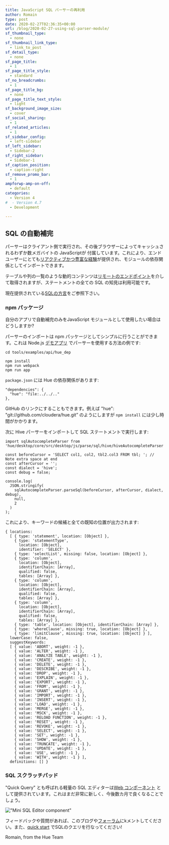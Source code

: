 ```yaml
---
title: JavaScript SQL パーサーの再利用
author: Romain
type: post
date: 2020-02-27T02:36:35+00:00
url: /blog/2020-02-27-using-sql-parser-module/
sf_thumbnail_type:
  - none
sf_thumbnail_link_type:
  - link_to_post
sf_detail_type:
  - none
sf_page_title:
  - 1
sf_page_title_style:
  - standard
sf_no_breadcrumbs:
  - 1
sf_page_title_bg:
  - none
sf_page_title_text_style:
  - light
sf_background_image_size:
  - cover
sf_social_sharing:
  - 1
sf_related_articles:
  - 1
sf_sidebar_config:
  - left-sidebar
sf_left_sidebar:
  - Sidebar-2
sf_right_sidebar:
  - Sidebar-1
sf_caption_position:
  - caption-right
sf_remove_promo_bar:
  - 1
ampforwp-amp-on-off:
  - default
categories:
  - Version 4
#  - Version 4.7
  - Development

---
```


## SQL の自動補完

パーサーはクライアント側で実行され、その後ブラウザーによってキャッシュされるわずか数メガバイトの JavaScriptが 付属しています。これにより、エンドユーザーにとても[リアクティブかつ豊富な経験](/blog/2020-02-10-sql-query-experience-of-your-cloud-data-warehouse/)が提供され、モジュールの依存関係としてインポートできます。

テーブルや列の一覧のような動的コンテンツは[リモートのエンドポイント](https://docs.gethue.com/developer/api/#sql-querying)を介して取得されますが、ステートメントの全ての SQL の知見は利用可能です。

現在提供されている[SQLの方言](https://github.com/cloudera/hue/tree/master/desktop/core/src/desktop/js/parse/sql)をご参照下さい。

### npm パッケージ

自分のアプリで自動補完のみをJavaScript モジュールとして使用したい場合はどうしますか?

パーサーのインポートは npm パッケージとしてシンプルに行うことができます。これは Node.js [デモアプリ](https://github.com/cloudera/hue/tree/master/tools/examples/api/hue_dep) でパーサーを使用する方法の例です:

    cd tools/examples/api/hue_dep

    npm install
    npm run webpack
    npm run app

`package.json` には Hue の依存関係があります:

    "dependencies": {
      "hue": "file:../../.."
    },

GitHub のリンクにすることもできます。例えば "hue": "git://github.com/cloudera/hue.git” のようにしますが `npm install` には少し時間がかかります。

次に Hive パーサーをインポートして SQL ステートメントで実行します:

    import sqlAutocompleteParser from 'hue/desktop/core/src/desktop/js/parse/sql/hive/hiveAutocompleteParser';

    const beforeCursor = 'SELECT col1, col2, tbl2.col3 FROM tbl; '; // Note extra space at end
    const afterCursor = '';
    const dialect = 'hive';
    const debug = false;

    console.log(
      JSON.stringify(
        sqlAutocompleteParser.parseSql(beforeCursor, afterCursor, dialect, debug),
        null,
        2
      )
    );

これにより、キーワードの候補と全ての既知の位置が出力されます:

    { locations:
      [ { type: 'statement', location: [Object] },
        { type: 'statementType',
          location: [Object],
          identifier: 'SELECT' },
        { type: 'selectList', missing: false, location: [Object] },
        { type: 'column',
          location: [Object],
          identifierChain: [Array],
          qualified: false,
          tables: [Array] },
        { type: 'column',
          location: [Object],
          identifierChain: [Array],
          qualified: false,
          tables: [Array] },
        { type: 'column',
          location: [Object],
          identifierChain: [Array],
          qualified: false,
          tables: [Array] },
        { type: 'table', location: [Object], identifierChain: [Array] },
        { type: 'whereClause', missing: true, location: [Object] },
        { type: 'limitClause', missing: true, location: [Object] } ],
      lowerCase: false,
      suggestKeywords:
      [ { value: 'ABORT', weight: -1 },
        { value: 'ALTER', weight: -1 },
        { value: 'ANALYZE TABLE', weight: -1 },
        { value: 'CREATE', weight: -1 },
        { value: 'DELETE', weight: -1 },
        { value: 'DESCRIBE', weight: -1 },
        { value: 'DROP', weight: -1 },
        { value: 'EXPLAIN', weight: -1 },
        { value: 'EXPORT', weight: -1 },
        { value: 'FROM', weight: -1 },
        { value: 'GRANT', weight: -1 },
        { value: 'IMPORT', weight: -1 },
        { value: 'INSERT', weight: -1 },
        { value: 'LOAD', weight: -1 },
        { value: 'MERGE', weight: -1 },
        { value: 'MSCK', weight: -1 },
        { value: 'RELOAD FUNCTION', weight: -1 },
        { value: 'RESET', weight: -1 },
        { value: 'REVOKE', weight: -1 },
        { value: 'SELECT', weight: -1 },
        { value: 'SET', weight: -1 },
        { value: 'SHOW', weight: -1 },
        { value: 'TRUNCATE', weight: -1 },
        { value: 'UPDATE', weight: -1 },
        { value: 'USE', weight: -1 },
        { value: 'WITH', weight: -1 } ],
      definitions: [] }

### SQL スクラッチパッド

"Quick Query" とも呼ばれる軽量の SQL エディターは[Web コンポーネント](https://github.com/cloudera/hue/blob/master/desktop/core/src/desktop/js/ko/components/contextPopover/ko.quickQueryContext.js) として提供されています。これはまだ非常に新しく、今後数カ月で良くなることでしょう。

!["Mini SQL Editor component"](https://cdn.gethue.com/uploads/2020/02/quick-query-component.jpg)


フィードバックや質問があれば、このブログや<a href="https://discourse.gethue.com/">フォーラム</a>にkメントしてください。また、<a href="https://docs.gethue.com/quickstart/">quick start</a> でSQLのクエリを行なってください!


Romain, from the Hue Team

